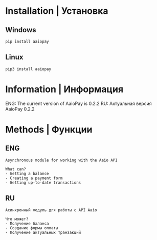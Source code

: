 # Installation | Установка

## Windows
```
pip install aaiopay
```
## Linux
```
pip3 install aaiopay
```


# Information | Информация
ENG: The current version of AaioPay is 0.2.2
RU: Актуальная версия AaioPay 0.2.2

# Methods | Фyнкции
## ENG
```
Asynchronous module for working with the Aaio API

What can?
- Getting a balance
- Creating a payment form
- Getting up-to-date transactions
 ```

## RU
```
Асинхронный модуль для работы с API Aaio

Что может?
- Получение баланса
- Создание формы оплаты
- Получение актуальных транзакций
```